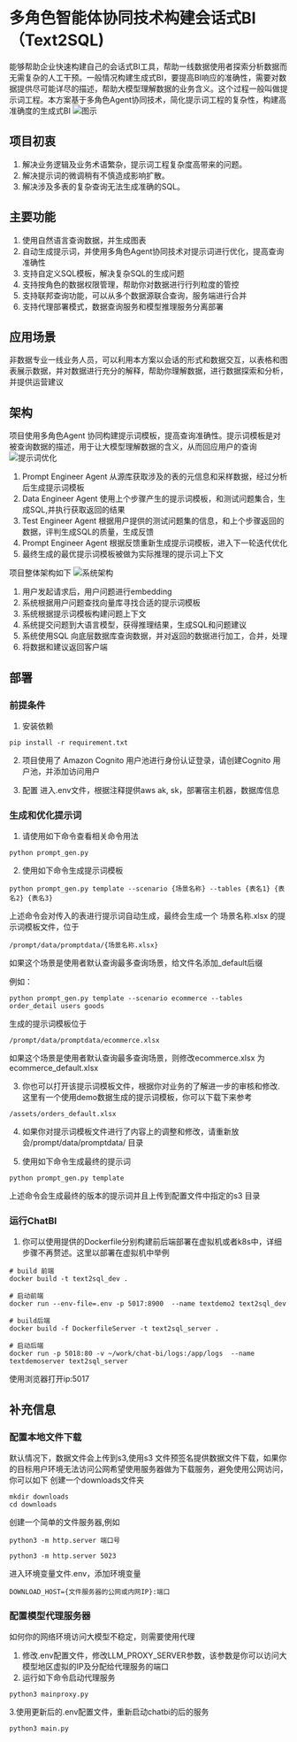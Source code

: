 
# 多角色智能体协同技术构建会话式BI（Text2SQL)
能够帮助企业快速构建自己的会话式BI工具，帮助一线数据使用者探索分析数据而无需复杂的人工干预。一般情况构建生成式BI，要提高BI响应的准确性，需要对数据提供尽可能详尽的描述，帮助大模型理解数据的业务含义。这个过程一般叫做提示词工程。本方案基于多角色Agent协同技术，简化提示词工程的复杂性，构建高准确度的生成式BI
![图示](assets/demo1.png)

## 项目初衷
1. 解决业务逻辑及业务术语繁杂，提示词工程复杂度高带来的问题。
2. 解决提示词的微调稍有不慎造成影响扩散。
3. 解决涉及多表的复杂查询无法生成准确的SQL。

## 主要功能
1. 使用自然语言查询数据，并生成图表
2. 自动生成提示词，并使用多角色Agent协同技术对提示词进行优化，提高查询准确性
3. 支持自定义SQL模板，解决复杂SQL的生成问题
4. 支持按角色的数据权限管理，帮助你对数据进行行列粒度的管控
5. 支持联邦查询功能，可以从多个数据源联合查询，服务端进行合并
6. 支持代理部署模式，数据查询服务和模型推理服务分离部署

## 应用场景
非数据专业一线业务人员，可以利用本方案以会话的形式和数据交互，以表格和图表展示数据，并对数据进行充分的解释，帮助你理解数据，进行数据探索和分析，并提供运营建议


## 架构

项目使用多角色Agent 协同构建提示词模板，提高查询准确性。提示词模板是对被查询数据的描述，用于让大模型理解数据的含义，从而回应用户的查询
![提示词优化](assets/chatbi-prompt.drawio.png)
1. Prompt Engineer Agent 从源库获取涉及的表的元信息和采样数据，经过分析后生成提示词模板
2. Data Engineer Agent 使用上个步骤产生的提示词模板，和测试问题集合，生成SQL,并执行获取返回的结果
3. Test Engineer Agent 根据用户提供的测试问题集的信息，和上个步骤返回的数据，评判生成SQL的质量，生成反馈
4. Prompt Engineer Agent 根据反馈重新生成提示词模板，进入下一轮迭代优化
5. 最终生成的最优提示词模板被做为实际推理的提示词上下文


项目整体架构如下
![系统架构](assets/arch.png)
1. 用户发起请求后，用户问题进行embedding 
2. 系统根据用户问题查找向量库寻找合适的提示词模板
3. 系统根据提示词模板构建问题上下文
4. 系统提交问题到大语言模型，获得推理结果，生成SQL和问题建议
5. 系统使用SQL 向底层数据库查询数据，并对返回的数据进行加工，合并，处理
6. 将数据和建议返回客户端


## 部署
### 前提条件
1. 安装依赖
```
pip install -r requirement.txt
```
2. 项目使用了 Amazon Cognito 用户池进行身份认证登录，请创建Cognito 用户池，并添加访问用户

3. 配置
进入.env文件，根据注释提供aws ak, sk，部署宿主机器，数据库信息

### 生成和优化提示词
1. 请使用如下命令查看相关命令用法
```
python prompt_gen.py
```
2. 使用如下命令生成提示词模板
```
python prompt_gen.py template --scenario {场景名称} --tables {表名1} {表名2} {表名3}
```
上述命令会对传入的表进行提示词自动生成，最终会生成一个 场景名称.xlsx 的提示词模板文件，位于
```
/prompt/data/promptdata/{场景名称.xlsx}
```
如果这个场景是使用者默认查询最多查询场景，给文件名添加_default后缀

例如：
```
python prompt_gen.py template --scenario ecommerce --tables order_detail users goods
```
生成的提示词模板位于
```
/prompt/data/promptdata/ecommerce.xlsx
```
如果这个场景是使用者默认查询最多查询场景，则修改ecommerce.xlsx 为 ecommerce_default.xlsx

3. 你也可以打开该提示词模板文件，根据你对业务的了解进一步的审核和修改. 
这里有一个使用demo数据生成的提示词模板，你可以下载下来参考
```
/assets/orders_default.xlsx
```

4. 如果你对提示词模板文件进行了内容上的调整和修改，请重新放会/prompt/data/promptdata/ 目录

5. 使用如下命令生成最终的提示词
```
python prompt_gen.py template
```
上述命令会生成最终的版本的提示词并且上传到配置文件中指定的s3 目录

### 运行ChatBI
1. 你可以使用提供的Dockerfile分别构建前后端部署在虚拟机或者k8s中，详细步骤不再赘述。这里以部署在虚拟机中举例
```
# build 前端
docker build -t text2sql_dev .

# 启动前端
docker run --env-file=.env -p 5017:8900  --name textdemo2 text2sql_dev

# build后端
docker build -f DockerfileServer -t text2sql_server .

# 启动后端
docker run -p 5018:80 -v ~/work/chat-bi/logs:/app/logs  --name textdemoserver text2sql_server
```
使用浏览器打开ip:5017

## 补充信息

### 配置本地文件下载
默认情况下，数据文件会上传到s3,使用s3 文件预签名提供数据文件下载，如果你的目标用户环境无法访问公网希望使用服务器做为下载服务，避免使用公网访问，你可以如下
创建一个downloads文件夹
```
mkdir downloads
cd downloads
```

创建一个简单的文件服务器,例如
```
python3 -m http.server 端口号

python3 -m http.server 5023
```

进入环境变量文件.env，添加环境变量
```
DOWNLOAD_HOST={文件服务器的公网或内网IP}:端口
```

### 配置模型代理服务器
如何你的网络环境访问大模型不稳定，则需要使用代理
1. 修改.env配置文件，修改LLM_PROXY_SERVER参数，该参数是你可以访问大模型地区虚拟的IP及分配给代理服务的端口
2. 运行如下命令启动代理服务
```
python3 mainproxy.py
```
3.使用更新后的.env配置文件，重新启动chatbi的后的服务
```
python3 main.py
```

